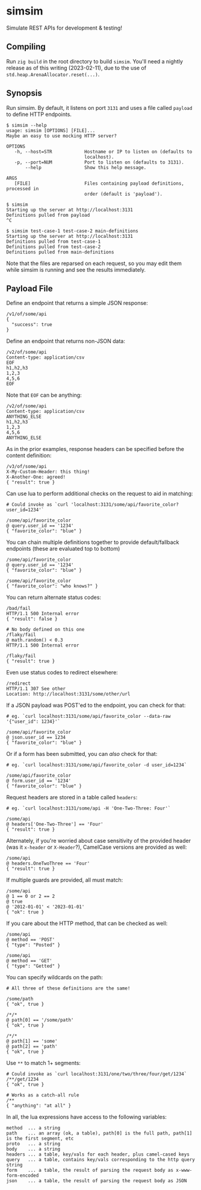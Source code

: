 # simsim

Simulate REST APIs for development & testing!

## Compiling

Run `zig build` in the root directory to build `simsim`. You'll need a
nightly release as of this writing (2023-02-11), due to the use of
`std.heap.ArenaAllocator.reset(...)`.

## Synopsis

Run simsim. By default, it listens on port `3131` and uses a file
called `payload` to define HTTP endpoints.

    $ simsim --help
    usage: simsim [OPTIONS] [FILE]...
    Maybe an easy to use mocking HTTP server?

    OPTIONS
       -h, --host=STR            Hostname or IP to listen on (defaults to
                                 localhost).
       -p, --port=NUM            Port to listen on (defaults to 3131).
           --help                Show this help message.

    ARGS
       [FILE]                    Files containing payload definitions, processed in
                                 order (default is 'payload').

    $ simsim
    Starting up the server at http://localhost:3131
    Definitions pulled from payload
    ^C

    $ simsim test-case-1 test-case-2 main-definitions
    Starting up the server at http://localhost:3131
    Definitions pulled from test-case-1
    Definitions pulled from test-case-2
    Definitions pulled from main-definitions

Note that the files are reparsed on each request, so you may edit them
while simsim is running and see the results immediately.

## Payload File

Define an endpoint that returns a simple JSON response:

    /v1/of/some/api
    {
      "success": true
    }

Define an endpoint that returns non-JSON data:

    /v2/of/some/api
    Content-type: application/csv
    EOF
    h1,h2,h3
    1,2,3
    4,5,6
    EOF

Note that `EOF` can be anything:

    /v2/of/some/api
    Content-type: application/csv
    ANYTHING_ELSE
    h1,h2,h3
    1,2,3
    4,5,6
    ANYTHING_ELSE

As in the prior examples, response headers can be specified before the
content definition:

    /v3/of/some/api
    X-My-Custom-Header: this thing!
    X-Another-One: agreed!
    { "result": true }

Can use lua to perform additional checks on the request to aid in matching:

    # Could invoke as `curl 'localhost:3131/some/api/favorite_color?user_id=1234'`
    
    /some/api/favorite_color
    @ query.user_id == '1234'
    { "favorite_color": "blue" }

You can chain multiple definitions together to provide default/fallback
endpoints (these are evaluated top to bottom)

    /some/api/favorite_color
    @ query.user_id == '1234'
    { "favorite_color": "blue" }

    /some/api/favorite_color
    { "favorite_color": "who knows?" }

You can return alternate status codes:

    /bad/fail
    HTTP/1.1 500 Internal error
    { "result": false }

    # No body defined on this one
    /flaky/fail
    @ math.random() < 0.3
    HTTP/1.1 500 Internal error

    /flaky/fail
    { "result": true }

Even use status codes to redirect elsewhere:

    /redirect
    HTTP/1.1 307 See other
    Location: http://localhost:3131/some/other/url

If a JSON payload was POST'ed to the endpoint, you can check for that:

    # eg. `curl localhost:3131/some/api/favorite_color --data-raw '{"user_id": 1234}'`
    
    /some/api/favorite_color
    @ json.user_id == 1234
    { "favorite_color": "blue" }

Or if a form has been submitted, you can _also_ check for that:

    # eg. `curl localhost:3131/some/api/favorite_color -d user_id=1234`
    
    /some/api/favorite_color
    @ form.user_id == '1234'
    { "favorite_color": "blue" }

Request headers are stored in a table called `headers`:

    # eg. `curl localhost:3131/some/api -H 'One-Two-Three: Four'`

    /some/api
    @ headers['One-Two-Three'] == 'Four'
    { "result": true }

Alternately, if you're worried about case sensitivity of the provided
header (was it `x-header` or `X-Header`?), CamelCase versions are
provided as well:

    /some/api
    @ headers.OneTwoThree == 'Four'
    { "result": true }
    

If multiple guards are provided, all must match:

    /some/api
    @ 1 == 0 or 2 == 2
    @ true
    @ '2012-01-01' < '2023-01-01'
    { "ok": true }

If you care about the HTTP method, that can be checked as well:

    /some/api
    @ method == 'POST'
    { "type": "Posted" }

    /some/api
    @ method == 'GET'
    { "type": "Getted" }

You can specify wildcards on the path:

    # All three of these definitions are the same!
    
    /some/path
    { "ok", true }

    /*/*
    @ path[0] == '/some/path'
    { "ok", true }

    /*/*
    @ path[1] == 'some'
    @ path[2] == 'path'
    { "ok", true }

Use `**` to match 1+ segments:

    # Could invoke as `curl localhost:3131/one/two/three/four/get/1234`
    /**/get/1234
    { "ok", true }

    # Works as a catch-all rule
    /**
    { "anything": "at all" }

In all, the lua expressions have access to the following variables:

    method  ... a string
    path    ... an array (ok, a table), path[0] is the full path, path[1] is the first segment, etc
    proto   ... a string
    body    ... a string
    headers ... a table, key/vals for each header, plus camel-cased keys
    query   ... a table, contains key/vals corresponding to the http query string
    form    ... a table, the result of parsing the request body as x-www-form-encoded
    json    ... a table, the result of parsing the request body as JSON